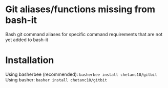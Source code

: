 # Git aliases/functions missing from bash-it
Bash git command aliases for specific command requirements that are not yet added to bash-it

# Installation
Using basherbee (recommended): ```basherbee install chetanc10/gitbit```  
Using basher: ```basher install chetanc10/gitbit```


